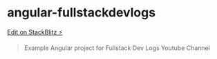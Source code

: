 # angular-fullstackdevlogs

[Edit on StackBlitz ⚡️](https://stackblitz.com/edit/angular-fullstackdevlogs)

>Example Angular project for Fullstack Dev Logs Youtube Channel
